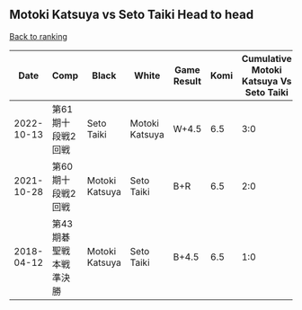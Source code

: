 ## Motoki Katsuya vs Seto Taiki Head to head

[Back to ranking](../../index.md)




| **Date** | **Comp** | **Black** | **White** | **Game Result** | **Komi** | **Cumulative Motoki Katsuya Vs Seto Taiki** | **Motoki Katsuya Streak** | **Seto Taiki Streak** | 
| --- | --- | --- | --- | --- | --- | --- | --- | --- |
| 2022-10-13 | 第61期十段戦2回戦 | Seto Taiki | Motoki Katsuya | W+4.5 | 6.5 | 3:0 | 3 | 0 | 
| 2021-10-28 | 第60期十段戦2回戦 | Motoki Katsuya | Seto Taiki | B+R | 6.5 | 2:0 | 2 | 0 | 
| 2018-04-12 | 第43期碁聖戦本戦準決勝 | Motoki Katsuya | Seto Taiki | B+4.5 | 6.5 | 1:0 | 1 | 0 |




